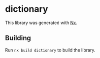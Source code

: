 # dictionary

This library was generated with [Nx](https://nx.dev).

## Building

Run `nx build dictionary` to build the library.
